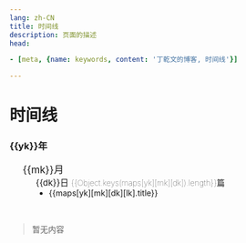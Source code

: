 ```yaml
---
lang: zh-CN  
title: 时间线  
description: 页面的描述  
head:

- [meta, {name: keywords, content: '丁乾文的博客, 时间线'}]

---
```


# 时间线

<div class="archives-body">
    <div class="archives-box overflow-initial" v-if="Object.keys(maps).length!==0">
        <div v-for="yk in Object.keys(maps).sort((a, b) => {
                                return b - a;
                           })" :key="yk">
            <h3 class="year pointer">{{yk}}年</h3>
            <ul class="list-box">
                <li v-for="mk in Object.keys(maps[yk]).sort((a, b) => {
                                return b - a;
                           })" :key="mk">
                    <span class="month pointer">{{mk}}月</span>
                    <ul class="list-box" style="display: block;">
                        <li class="month-li" v-for="dk in  Object.keys(maps[yk][mk]).sort((a, b) => {
                                                                    return b - a;
                                                           })" :key="dk">
                            <span class="day">{{dk}}日 <span class="num">{{Object.keys(maps[yk][mk][dk]).length}}篇</span> </span>
                            <ul class="list-box" style="display: block;">
                                <li class="article-item" v-for="lk in Object.keys(maps[yk][mk][dk])" :key="lk" >
                                    <router-link :to="maps[yk][mk][dk][lk].path.replace('.md','.html')">{{maps[yk][mk][dk][lk].title}}</router-link>
                                </li>
                            </ul>
                        </li>
                    </ul>
                </li>
            </ul>
        </div>
    </div>
    <div v-else>
         <br>
            <blockquote><p>暂无内容</p></blockquote>
         <br>
    </div>
</div>

<script>
    export default {
    name: 'Timeline',
    data() {
        return {
          /*timeline.data.start*/
 maps: {
   "2021": {
      "11": {
         "30": [
            {
               "title": "N: 鉴于仓库 ‘..‘不支持 ‘amd64‘ 体系结构，跳过配置文件 ‘..‘ 的获取。",
               "path": "/backend/raspberrypi/仓库不支持amd64体系结构，跳过配置文件..的获取.md",
               "createTime": "2021-11-30T03:28:11.000Z"
            }
         ]
      },
      "12": {
         "14": [
            {
               "title": "CentOS安装Redis",
               "path": "/backend/redis/CentOS安装Redis.md",
               "createTime": "2021-12-14T10:44:03.000Z"
            }
         ],
         "22": [
            {
               "title": "VuePress增加备案号",
               "path": "/front/vue/VuePress增加备案号.md",
               "createTime": "2021-12-22T11:00:28.000Z"
            }
         ],
         "24": [
            {
               "title": "清除缓存",
               "path": "/front/nodejs/清除缓存.md",
               "createTime": "2021-12-24T02:19:02.000Z"
            }
         ],
         "07": [
            {
               "title": "CentOS安装HBase",
               "path": "/backend/hbase/CentOS安装HBase.md",
               "createTime": "2021-12-07T12:22:30.000Z"
            }
         ],
         "06": [
            {
               "title": "java输入一个字符串,要求将该字符串中出现的英文字母,按照顺序 进行输出,区分大小写，且大写优先?",
               "path": "/backend/java/java输入一个字符串,要求将该字符串中出现的英文字母,按照顺序进行输出,区分大小写,且大写优先.md",
               "createTime": "2021-12-06T07:31:20.000Z"
            }
         ],
         "01": [
            {
               "title": "发现了以元素process开头的无效内容",
               "path": "/backend/java/发现了以元素process开头的无效内容.md",
               "createTime": "2021-12-01T03:15:26.000Z"
            },
            {
               "title": "留言板",
               "path": "/message/MessageBoard.md",
               "createTime": "2021-12-01T08:29:21.000Z"
            }
         ],
         "03": [
            {
               "title": "对象数组深克隆",
               "path": "/front/js/对象数组深克隆.md",
               "createTime": "2021-12-03T07:51:14.000Z"
            },
            {
               "title": "日期格式化显示为刚刚、1分钟前等",
               "path": "/front/js/日期格式化显示为刚刚1分钟前等.md",
               "createTime": "2021-12-03T07:57:41.000Z"
            },
            {
               "title": "格式化日期",
               "path": "/front/js/格式化日期.md",
               "createTime": "2021-12-03T08:15:11.000Z"
            },
            {
               "title": "设置JSON对象默认值",
               "path": "/front/js/设置JSON对象默认值.md",
               "createTime": "2021-12-03T08:13:27.000Z"
            }
         ]
      }
   },
   "2022": {
      "11": {
         "14": [
            {
               "title": "AES在线加解密",
               "path": "/tools/AES.md",
               "createTime": "2022-11-14T02:35:59.000Z"
            },
            {
               "title": "主机监控",
               "path": "/tools/System.md",
               "createTime": "2022-11-14T02:35:59.000Z"
            },
            {
               "title": "跨平台复制",
               "path": "/tools/Transfer.md",
               "createTime": "2022-11-14T02:35:59.000Z"
            }
         ],
         "21": [
            {
               "title": "获取请求头",
               "path": "/backend/php/PHP获取请求头.md",
               "createTime": "2022-11-21T14:41:06.000Z"
            },
            {
               "title": "自定义打印日志",
               "path": "/backend/php/自定义打印日志.md",
               "createTime": "2022-11-21T14:38:20.000Z"
            }
         ],
         "24": [
            {
               "title": "PHP获取请求的JSON数据",
               "path": "/backend/php/PHP获取请求的JSON数据.md",
               "createTime": "2022-11-24T09:06:16.000Z"
            }
         ],
         "25": [
            {
               "title": "FeignClient请求超时时间设置",
               "path": "/backend/java/FeignClient请求超时时间设置.md",
               "createTime": "2022-11-25T08:10:49.000Z"
            }
         ],
         "04": [
            {
               "title": "net::ERR_CONTENT_LENGTH_MISMATCH 200 (OK)",
               "path": "/backend/nginx/ERR_CONTENT_LENGTH_MISMATCH200.md",
               "createTime": "2022-11-04T09:22:49.000Z"
            },
            {
               "title": "Request Entity Too Large",
               "path": "/backend/nginx/RequestEntityTooLarge.md",
               "createTime": "2022-11-04T09:30:20.000Z"
            },
            {
               "title": "Flask上传下载文件",
               "path": "/backend/python/Flask上传下载文件.md",
               "createTime": "2022-11-04T09:43:02.000Z"
            },
            {
               "title": "生成随机数",
               "path": "/tools/Random.md",
               "createTime": "2022-11-04T03:59:59.000Z"
            }
         ],
         "07": [
            {
               "title": "Package subpath ./templates/dev.html is not defined by \"exports\"",
               "path": "/front/nodejs/PackageSubpathTemplatesDevHtmlIsNotDefinedByExports.md",
               "createTime": "2022-11-07T01:04:11.000Z"
            }
         ]
      },
      "04": {
         "26": [
            {
               "title": "${***}字符串表达式替换工具",
               "path": "/backend/java/字符串表达式替换工具.md",
               "createTime": "2022-04-26T13:35:59.000Z"
            },
            {
               "title": "他不爱我",
               "path": "/music/他不爱我.md",
               "createTime": "2022-04-26T09:07:13.000Z"
            }
         ],
         "27": [
            {
               "title": "Illegal group reference: group index is missing",
               "path": "/backend/java/GroupIndexIsMissing.md",
               "createTime": "2022-04-27T02:09:08.000Z"
            },
            {
               "title": "记录MAC简易安装Kuboard过程",
               "path": "/backend/kuboard/记录MAC安装Kuboard过程.md",
               "createTime": "2022-04-27T05:27:06.000Z"
            }
         ],
         "28": [
            {
               "title": "Spring项目中获取当前Request对象工具",
               "path": "/backend/java/RequestContextUtils.md",
               "createTime": "2022-04-28T09:03:59.000Z"
            },
            {
               "title": "根据集合中指定的对象属性去重复",
               "path": "/backend/java/根据集合对象中指定的属性去重复.md",
               "createTime": "2022-04-28T09:18:09.000Z"
            },
            {
               "title": "集合拆分批量数据处理",
               "path": "/backend/java/集合拆分批量数据处理.md",
               "createTime": "2022-04-28T09:25:50.000Z"
            }
         ],
         "29": [
            {
               "title": "JdbcTemplate调用存储过程",
               "path": "/backend/java/JdbcTemplate调用存储过程.md",
               "createTime": "2022-04-29T06:44:51.000Z"
            },
            {
               "title": "CentOS安装Python",
               "path": "/backend/python/CentOS安装Python.md",
               "createTime": "2022-04-29T07:36:03.000Z"
            },
            {
               "title": "Flask接口限流",
               "path": "/backend/python/Flask接口限流.md",
               "createTime": "2022-04-29T13:38:28.000Z"
            },
            {
               "title": "Flask跨域访问",
               "path": "/backend/python/Flask跨域访问.md",
               "createTime": "2022-04-29T08:44:39.000Z"
            },
            {
               "title": "ModuleNotFoundError: No module named flask",
               "path": "/backend/python/NoModuleNamedFlask.md",
               "createTime": "2022-04-29T07:48:12.000Z"
            },
            {
               "title": "Python简单操作Redis",
               "path": "/backend/python/Python简单操作Redis.md",
               "createTime": "2022-04-29T07:18:40.000Z"
            }
         ],
         "30": [
            {
               "title": "nohup后台启动Python脚本print不打印日志问题",
               "path": "/backend/python/nohup后台启动Python脚本print不打印日志.md",
               "createTime": "2022-04-30T11:25:46.000Z"
            }
         ],
         "08": [
            {
               "title": "关于作者",
               "path": "/AboutMe.md",
               "createTime": "2022-04-08T07:30:06.000Z"
            }
         ],
         "07": [
            {
               "title": "几行代码带你解读MyBatis框架的Mapper代理模式",
               "path": "/backend/java/几行代码带你解读MyBatis框架的Mapper代理模式.md",
               "createTime": "2022-04-07T13:10:45.000Z"
            },
            {
               "title": "获取系统主题颜色是否为深色模式",
               "path": "/front/js/获取系统主题颜色是否为暗黑模式.md",
               "createTime": "2022-04-07T02:51:45.000Z"
            }
         ]
      },
      "02": {
         "21": [
            {
               "title": "Butter-Fly",
               "path": "/music/Butter-Fly.md",
               "createTime": "2022-02-21T12:43:14.000Z"
            },
            {
               "title": "天马座幻想",
               "path": "/music/天马座幻想.md",
               "createTime": "2022-02-21T12:43:14.000Z"
            },
            {
               "title": "渐渐被你吸引",
               "path": "/music/渐渐被你吸引.md",
               "createTime": "2022-02-21T12:43:14.000Z"
            }
         ],
         "22": [
            {
               "title": "Spring单元测试事物不提交问题",
               "path": "/backend/java/Spring单元测试事物不提交问题.md",
               "createTime": "2022-02-22T12:30:09.000Z"
            },
            {
               "title": "通过JdbcTemplate批量更新",
               "path": "/backend/java/通过JdbcTemplate批量更新.md",
               "createTime": "2022-02-22T12:34:26.000Z"
            }
         ],
         "23": [
            {
               "title": "MySQL排序规则引起的索引失效问题",
               "path": "/backend/mysql/MySQL排序规则引起的索引失效问题.md",
               "createTime": "2022-02-23T08:11:17.000Z"
            },
            {
               "title": "fs读取文件,并且替换文件中指定的字符串",
               "path": "/front/nodejs/fs读取文件,并且替换文件中指定的字符串.md",
               "createTime": "2022-02-23T11:23:38.000Z"
            }
         ],
         "24": [
            {
               "title": "正则表达式取文本中间内容",
               "path": "/front/js/正则表达式取文本中间内容.md",
               "createTime": "2022-02-24T12:08:40.000Z"
            }
         ],
         "26": [
            {
               "title": "查看端口号占用情况",
               "path": "/backend/centos/查看端口号占用情况.md",
               "createTime": "2022-02-25T18:03:08.000Z"
            },
            {
               "title": "查看进程详细信息",
               "path": "/backend/centos/查看进程详细信息.md",
               "createTime": "2022-02-25T18:06:47.000Z"
            },
            {
               "title": "CentOS安装NodeJS",
               "path": "/front/nodejs/CentOS安装NodeJS.md",
               "createTime": "2022-02-25T17:48:20.000Z"
            },
            {
               "title": "UnhandledPromiseRejectionWarning: ReferenceError: queueMicrotask is not defined",
               "path": "/front/nodejs/queueMicrotaskIsNotDefined.md",
               "createTime": "2022-02-25T17:43:59.000Z"
            }
         ],
         "09": [
            {
               "title": "Centos8 yum 阿里源配置的问题",
               "path": "/backend/centos/Centos8Yum阿里源配置的问题.md",
               "createTime": "2022-02-09T03:18:37.000Z"
            },
            {
               "title": "杀死指定名字的所有进程",
               "path": "/backend/centos/杀死指定名字的所有进程.md",
               "createTime": "2022-02-09T04:12:00.000Z"
            },
            {
               "title": "nginx: error while loading shared libraries: libssl.so.10",
               "path": "/backend/nginx/error_libsslso.md",
               "createTime": "2022-02-09T03:26:38.000Z"
            }
         ],
         "07": [
            {
               "title": "Spring扫描某个包下带有指定自定义注解的类",
               "path": "/backend/java/Spring扫描某个包下带有指定自定义注解的类.md",
               "createTime": "2022-02-07T05:43:56.000Z"
            }
         ],
         "08": [
            {
               "title": "Vuepress去除Safari浏览器点击h标签时触发的蓝框效果",
               "path": "/front/vue/Vuepress去除Safari浏览器点击h标签时触发的蓝框效果.md",
               "createTime": "2022-02-08T04:04:46.000Z"
            }
         ]
      },
      "06": {
         "01": [
            {
               "title": "安装Flink环境",
               "path": "/backend/flink/安装Flink环境.md",
               "createTime": "2022-06-01T03:19:39.000Z"
            },
            {
               "title": "ReadValue IllegalArgumentException: argument \"content\" is null",
               "path": "/backend/java/JacksonArgumentContentIsNull.md",
               "createTime": "2022-06-01T10:41:21.000Z"
            }
         ],
         "02": [
            {
               "title": "Python实现RSA加解密",
               "path": "/backend/python/Python实现RSA加解密.md",
               "createTime": "2022-06-02T09:50:15.000Z"
            },
            {
               "title": "JSON格式化",
               "path": "/tools/JsonFormat.md",
               "createTime": "2022-06-02T12:35:01.000Z"
            }
         ]
      },
      "01": {
         "20": [
            {
               "title": "Feign @SpringQueryMap注解",
               "path": "/backend/java/Feign@SpringQueryMap注解.md",
               "createTime": "2022-01-20T09:02:40.000Z"
            }
         ],
         "26": [
            {
               "title": "Must use import to load ES Module lodash-es",
               "path": "/front/js/MustUseImportToLoadESModuleLodash-es.md",
               "createTime": "2022-01-26T09:57:56.000Z"
            }
         ],
         "28": [
            {
               "title": "@Pattern注解正则表达式校验逗号分隔字符",
               "path": "/backend/java/@Pattern注解正则表达式校验逗号分隔字符.md",
               "createTime": "2022-01-28T10:48:10.000Z"
            },
            {
               "title": "好用的技巧",
               "path": "/front/vue/好用的技巧.md",
               "createTime": "2022-01-28T10:29:00.000Z"
            }
         ],
         "29": [
            {
               "title": "我们做不了任何事",
               "path": "/music/我们做不了任何事.md",
               "createTime": "2022-01-29T07:02:57.000Z"
            },
            {
               "title": "我对于你你对于我",
               "path": "/music/我对于你你对于我.md",
               "createTime": "2022-01-29T07:08:27.000Z"
            }
         ],
         "31": [
            {
               "title": "require.context is not a function",
               "path": "/front/nodejs/requireContextIsNotAfunction.md",
               "createTime": "2022-01-30T18:50:21.000Z"
            },
            {
               "title": "VuePress2+暗色主题图片置暗方式",
               "path": "/front/vue/VuePress2+暗色主题图片置暗方式.md",
               "createTime": "2022-01-30T17:35:00.000Z"
            }
         ]
      },
      "03": {
         "11": [
            {
               "title": "MyBatis Plus Parameter 'uuid' not found. Available parameters are [ew, param1]",
               "path": "/backend/java/MyBatisBindingExceptionParameterXXXNotFound.md",
               "createTime": "2022-03-11T10:32:54.000Z"
            }
         ],
         "15": [
            {
               "title": "AopContext.currentProxy() Cannot find current proxy",
               "path": "/backend/java/AopContextCurrentProxyCannotFindCurrentProxy.md",
               "createTime": "2022-03-15T07:19:14.000Z"
            }
         ],
         "04": [
            {
               "title": "CompletableFuture常见用法",
               "path": "/backend/java/CompletableFuture常见用法.md",
               "createTime": "2022-03-04T06:27:29.000Z"
            }
         ]
      },
      "07": {
         "19": [
            {
               "title": "fasterxml日期反序列化",
               "path": "/backend/java/fasterxml日期反序列化.md",
               "createTime": "2022-07-19T08:55:30.000Z"
            }
         ],
         "01": [
            {
               "title": "线程工具CountDownLatch",
               "path": "/backend/java/CountDownLatch.md",
               "createTime": "2022-07-01T07:27:39.000Z"
            }
         ],
         "06": [
            {
               "title": "解决FeignClient被FallBack后无错误日志打印问题",
               "path": "/backend/java/解决FeignClient被FallBack后无错误日志打印问题.md",
               "createTime": "2022-07-06T07:09:09.000Z"
            }
         ],
         "08": [
            {
               "title": "MySQL获取前一天的日期",
               "path": "/backend/mysql/MySQL获取前一天的日期.md",
               "createTime": "2022-07-08T06:05:58.000Z"
            }
         ],
         "03": [
            {
               "title": "PHP实现RSA加解密",
               "path": "/backend/php/PHP实现RSA加解密.md",
               "createTime": "2022-07-03T11:12:12.000Z"
            },
            {
               "title": "RSA在线加解密",
               "path": "/tools/RSA.md",
               "createTime": "2022-07-03T12:23:30.000Z"
            }
         ]
      },
      "05": {
         "20": [
            {
               "title": "记录一次生产OutOfMemoryError",
               "path": "/backend/java/记录一次生产OutOfMemoryError.md",
               "createTime": "2022-05-20T10:17:59.000Z"
            },
            {
               "title": "彩虹",
               "path": "/music/彩虹.md",
               "createTime": "2022-05-20T11:58:52.000Z"
            }
         ],
         "21": [
            {
               "title": "Maximum upload size exceeded",
               "path": "/backend/java/MaximumUploadSizeExceeded.md",
               "createTime": "2022-05-21T14:55:15.000Z"
            },
            {
               "title": "var()函数",
               "path": "/front/css/var()函数.md",
               "createTime": "2022-05-21T15:19:12.000Z"
            }
         ],
         "22": [
            {
               "title": "Nginx开启Gzip压缩",
               "path": "/backend/nginx/Nginx开启Gzip压缩.md",
               "createTime": "2022-05-22T05:46:32.000Z"
            },
            {
               "title": "好看的加载动画CSS样式",
               "path": "/front/css/好看的加载动画CSS样式.md",
               "createTime": "2022-05-21T17:48:08.000Z"
            }
         ],
         "24": [
            {
               "title": "修改Gitalk代理地址，解决无法登录问题",
               "path": "/front/js/修改Gitalk代理地址解决无法登录问题.md",
               "createTime": "2022-05-24T08:17:56.000Z"
            }
         ],
         "25": [
            {
               "title": "使用LED矩阵玩贪吃蛇小游戏",
               "path": "/backend/raspberrypi/使用LED矩阵玩贪吃蛇小游戏.md",
               "createTime": "2022-05-25T13:37:39.000Z"
            },
            {
               "title": "启用树莓派的SPI接口",
               "path": "/backend/raspberrypi/启用树莓派的SPI接口.md",
               "createTime": "2022-05-25T09:32:33.000Z"
            },
            {
               "title": "打开树莓派的IIC功能",
               "path": "/backend/raspberrypi/打开树莓派的IIC功能.md",
               "createTime": "2022-05-25T10:53:41.000Z"
            },
            {
               "title": "树莓派通过16路PCA9685模块驱动舵机",
               "path": "/backend/raspberrypi/树莓派通过16路PCA9685模块驱动舵机.md",
               "createTime": "2022-05-25T09:44:29.000Z"
            },
            {
               "title": "树莓派通过MCP3008芯片驱动控制摇杆",
               "path": "/backend/raspberrypi/树莓派通过MCP3008芯片驱动控制摇杆.md",
               "createTime": "2022-05-25T06:18:44.000Z"
            }
         ],
         "28": [
            {
               "title": "通过MAX7219模块驱动矩阵屏",
               "path": "/backend/raspberrypi/通过MAX7219模块驱动矩阵屏.md",
               "createTime": "2022-05-28T12:10:55.000Z"
            }
         ],
         "29": [
            {
               "title": "CSS resize属性",
               "path": "/front/css/resize属性.md",
               "createTime": "2022-05-29T10:45:13.000Z"
            }
         ],
         "31": [
            {
               "title": "SpringCloud@HystrixCommand进行熔断降级",
               "path": "/backend/java/SpringCloud@HystrixCommand.md",
               "createTime": "2022-05-31T07:03:11.000Z"
            },
            {
               "title": "使用JProfiler排查内存溢出问题",
               "path": "/backend/java/使用JProfiler排查内存溢出问题.md",
               "createTime": "2022-05-31T09:52:07.000Z"
            }
         ],
         "01": [
            {
               "title": "Seata快速上手Demo",
               "path": "/backend/java/Seata快速上手Demo.md",
               "createTime": "2022-04-30T17:33:34.000Z"
            },
            {
               "title": "SQLSyntaxErrorException: Table seata-demo.undo_log doesnt exist",
               "path": "/backend/java/TableUndo_logDoesntExist.md",
               "createTime": "2022-04-30T19:18:58.000Z"
            },
            {
               "title": "Nginx限制指定的接口地址访问",
               "path": "/backend/nginx/Nginx限制指定的接口地址访问.md",
               "createTime": "2022-04-30T16:41:02.000Z"
            }
         ],
         "07": [
            {
               "title": "表单校验工具，手动校验类中注解",
               "path": "/backend/java/ValidationUtils.md",
               "createTime": "2022-05-07T09:15:05.000Z"
            },
            {
               "title": "多条数据只更新最新的一条",
               "path": "/backend/mysql/多条数据只更新最新的一条.md",
               "createTime": "2022-05-07T09:51:11.000Z"
            },
            {
               "title": "嘉宾",
               "path": "/music/嘉宾.md",
               "createTime": "2022-05-07T14:12:29.000Z"
            }
         ],
         "02": [
            {
               "title": "Java架构师成长之路-代码优化方案",
               "path": "/backend/java/架构师成长之路.md",
               "createTime": "2022-05-02T06:41:30.000Z"
            }
         ],
         "06": [
            {
               "title": "用Java检查SQL语法是否有误",
               "path": "/backend/java/用Java检查SQL语法是否有误.md",
               "createTime": "2022-05-06T09:53:37.000Z"
            }
         ],
         "05": [
            {
               "title": "关闭端口号下所有进程工具",
               "path": "/backend/python/kill_port.md",
               "createTime": "2022-05-05T15:02:48.000Z"
            }
         ]
      },
      "09": {
         "30": [
            {
               "title": "nginx: [emerg] the \"ssl\" parameter requires ngx_http_ssl_module",
               "path": "/backend/nginx/Ngx_http_ssl_module.md",
               "createTime": "2022-09-30T05:43:36.000Z"
            }
         ],
         "07": [
            {
               "title": "当多个异步方法执行完毕后再执行某个事件",
               "path": "/front/js/当多个异步方法执行完毕后再执行某个事件.md",
               "createTime": "2022-09-07T10:06:01.000Z"
            }
         ]
      }
   },
   "2023": {
      "11": {
         "11": [
            {
               "title": "解析二维码",
               "path": "/tools/ReadQrCode.md",
               "createTime": "2023-11-11T06:47:12.000Z"
            }
         ],
         "25": [
            {
               "title": "51单片机-开关控制LED",
               "path": "/backend/c/51单片机-开关控制LED.md",
               "createTime": "2023-11-25T09:57:09.000Z"
            },
            {
               "title": "Clion-51单片机环境搭建-MAC",
               "path": "/backend/c/Clion-51单片机环境搭建-MAC.md",
               "createTime": "2023-11-25T08:47:10.000Z"
            }
         ],
         "30": [
            {
               "title": "C语言控制台实现贪吃蛇",
               "path": "/backend/c/C语言控制台实现贪吃蛇.md",
               "createTime": "2023-11-30T08:09:39.000Z"
            },
            {
               "title": "MicroPython-umqtt.simple-阿里物联网平台",
               "path": "/backend/python/MicroPython-umqtt.simple.md",
               "createTime": "2023-11-30T05:43:46.000Z"
            }
         ]
      },
      "12": {
         "11": [
            {
               "title": "树莓派PicoW串口连接Air724UG-AT-4G模块",
               "path": "/backend/raspberrypi/PicoW-Air724UG-AT.md",
               "createTime": "2023-12-11T01:09:00.000Z"
            },
            {
               "title": "树莓派PicoW串口连接Air724UG-DTU-4G模块",
               "path": "/backend/raspberrypi/PicoW-Air724UG-DTU.md",
               "createTime": "2023-12-11T01:09:00.000Z"
            }
         ]
      },
      "07": {
         "14": [
            {
               "title": "Flink-MySQL-CDC同步表数据",
               "path": "/backend/flink/Flink-MySQL-CDC同步数据.md",
               "createTime": "2023-07-14T08:16:33.000Z"
            }
         ],
         "21": [
            {
               "title": "Flink StartupOptions",
               "path": "/backend/flink/Flink-StartupOptions.md",
               "createTime": "2023-07-21T11:36:48.000Z"
            },
            {
               "title": "Flink启用检查点-断点续传",
               "path": "/backend/flink/Flink启用检查点-断点续传.md",
               "createTime": "2023-07-21T11:49:13.000Z"
            },
            {
               "title": "Flink窗口函数",
               "path": "/backend/flink/Flink窗口函数.md",
               "createTime": "2023-07-21T11:51:42.000Z"
            },
            {
               "title": "二维码/条形码",
               "path": "/tools/BarCodeAndQrCode.md",
               "createTime": "2023-07-21T01:16:43.000Z"
            }
         ]
      },
      "09": {
         "03": [
            {
               "title": "实时交易规则",
               "path": "/backend/flink/实时交易规则.md",
               "createTime": "2023-09-03T08:05:15.000Z"
            }
         ]
      },
      "04": {
         "06": [
            {
               "title": "两种好用的动态编译加载Java文件工具",
               "path": "/backend/java/两种好用的动态编译加载Java文件工具.md",
               "createTime": "2023-04-06T05:42:32.000Z"
            },
            {
               "title": "阿里OSS连接池无连接可用问题",
               "path": "/backend/java/阿里OSS连接池无连接可用问题.md",
               "createTime": "2023-04-06T10:43:52.000Z"
            }
         ],
         "03": [
            {
               "title": "终端命令执行工具",
               "path": "/backend/java/终端命令执行工具.md",
               "createTime": "2023-04-03T03:36:07.000Z"
            }
         ]
      },
      "06": {
         "22": [
            {
               "title": "Unicode编码和解码",
               "path": "/tools/Unicode.md",
               "createTime": "2023-06-22T00:01:34.000Z"
            }
         ]
      }
   },
   "2024": {
      "03": {
         "10": [
            {
               "title": "时间线",
               "path": "/Timeline.md",
               "createTime": "2024-03-09T17:30:34.732Z"
            }
         ],
         "16": [
            {
               "title": "1410D0B9_noCipherMatch",
               "path": "/backend/nginx/1410D0B9_noCipherMatch.md",
               "createTime": "2024-03-15T16:47:10.005Z"
            },
            {
               "title": "CentOS7快速安装Nginx",
               "path": "/backend/nginx/CentOS7快速安装Nginx.md",
               "createTime": "2024-03-15T16:38:48.855Z"
            }
         ]
      }
   }
} 
/*timeline.data.end*/
        }
      }
    }
</script>

<style scoped>
.archives-box .num {
    font-size: 14px;
    font-weight: 100;
}
.archives-box .month{
    -webkit-font-smoothing: antialiased;
    -moz-osx-font-smoothing: grayscale;
    font-size: 1.25em;
}
.archives-box .day{
    font-size: 15px;
}
.archives-box ul li {
    list-style-type: none;
}
.archives-box ul .article-item {
    list-style-type: disc;
}
.archives-box .list-box{
     padding-left: 23px;
}
</style>

<AdsbyGoogle slot="7889564278" layout="in-article"/>

<Comment></Comment>
